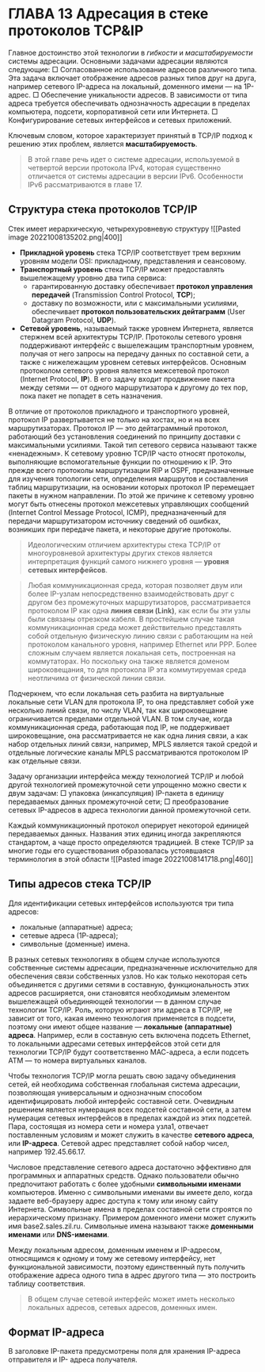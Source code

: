 # ГЛАВА 13 Адресация в стеке протоколов TCP&IP
Главное достоинство этой технологии в *гибкости* и *масштабируемости* системы адресации.
Основными задачами адресации являются следующие:
□ Согласованное использование адресов различного типа. Эта задача включает отображение адресов разных типов друг на друга, например сетевого IP-адреса на локальный,
доменного имени — на 1Р-адрес.
□ Обеспечение уникальности адресов. В зависимости от типа адреса требуется обеспечивать однозначность адресации в пределах компьютера, подсети, корпоративной сети
или Интернета.
□ Конфигурирование сетевых интерфейсов и сетевых приложений.

Ключевым словом, которое характеризует принятый в TCP/IP подход к решению этих
проблем, является **масштабируемость**. 

>В этой главе речь идет о системе адресации, используемой в четвертой версии протокола IPv4, которая существенно отличается от системы адресации в версии IPv6. Особенности IPv6 рассматриваются в главе 17.

## Структура стека протоколов TCP/IP
Стек имеет иерархическую, четырехуровневую структуру
![[Pasted image 20221008135202.png|400]]

- **Прикладной уровень** стека TCP/IP соответствует трем верхним уровням модели OSI: прикладному, представления и сеансовому.
- **Транспортный уровень** стека TCP/IP может предоставлять вышележащему уровню два типа сервиса:
	- гарантированную доставку обеспечивает **протокол управления передачей** (Transmission Control Protocol, **TCP**);
	- доставку по возможности, или с максимальными усилиями, обеспечивает **протокол пользовательских дейтаграмм** (User Datagram Protocol, **UDP**).
- **Сетевой уровень**, называемый также уровнем Интернета, является стержнем всей архитектуры TCP/IP. Протоколы сетевого уровня поддерживают интерфейс с вышележащим транспортным уровнем, получая от него запросы на передачу данных по составной сети, а также с нижележащим уровнем сетевых интерфейсов. Основным протоколом сетевого уровня является межсетевой протокол (Internet Protocol, **IP**). В его задачу входит продвижение пакета между сетями — от одного маршрутизатора к другому до тех пор, пока пакет не попадет в сеть назначения. 

В отличие от протоколов прикладного и транспортного уровней, протокол IP развертывается не только на хостах, но и на всех маршрутизаторах. Протокол IP — это дейтаграммный протокол, работающий без установления соединений по принципу доставки с максимальными усилиями. Такой тип сетевого сервиса называют также «ненадежным». К сетевому уровню TCP/IP часто относят протоколы, выполняющие вспомогательные функции по отношению к IP. Это прежде всего протоколы маршрутизации RIP и OSPF, предназначенные для изучения топологии сети, определения маршрутов и составления таблиц маршрутизации, на основании которых протокол IP перемещает пакеты в нужном направлении. По этой же причине к сетевому уровню могут быть отнесены протокол межсетевых управляющих сообщений (Internet Control Message Protocol, ICMP), предназначенный для передачи маршрутизатором источнику сведений об ошибках, возникших при передаче пакета, и некоторые другие протоколы.

>Идеологическим отличием архитектуры стека TCP/IP от многоуровневой архитектуры других стеков является интерпретация функций самого нижнего уровня — **уровня сетевых интерфейсов**.

>Любая коммуникационная среда, которая позволяет двум или более IP-узлам непосредственно взаимодействовать друг с другом без промежуточных маршрутизаторов, рассматривается протоколом IP как одна **линия связи (Link)**, как если бы эти узлы были связаны отрезком кабеля. В простейшем случае такая коммуникационная среда может действительно представлять собой отдельную физическую линию связи с работающим на ней протоколом канального уровня, например Ethernet или РРР. Более сложным случаем является локальная сеть, построенная на коммутаторах. Но поскольку она также является доменом широковещания, то для протокола IP эта коммутируемая среда неотличима от физической линии связи.

Подчеркнем, что если локальная сеть разбита на виртуальные локальные сети VLAN для
протокола IP, то она представляет собой уже несколько линий связи, по числу VLAN, так
как широковещание ограничивается пределами отдельной VLAN. В том случае, когда
коммуникационная среда, работающая под IP, не поддерживает широковещание, она
рассматривается не как одна линия связи, а как набор отдельных линий связи, например,
MPLS является такой средой и отдельные логические каналы MPLS рассматриваются
протоколом IP как отдельные связи.

Задачу организации интерфейса между технологией TCP/IP и любой другой технологией промежуточной сети упрощенно можно свести к двум задачам:
□ упаковка (инкапсуляция) IP-пакета в единицу передаваемых данных промежуточной
сети;
□ преобразование сетевых IP-адресов в адреса технологии данной промежуточной сети.

Каждый коммуникационный протокол оперирует некоторой единицей передаваемых данных. Названия этих единиц иногда закрепляются стандартом, а чаще просто определяются традицией. В стеке TCP/IP за многие годы его существования образовалась устоявшаяся терминология в этой области
![[Pasted image 20221008141718.png|460]]

## Типы адресов стека TCP/IP
Для идентификации сетевых интерфейсов используются три типа адресов:
- локальные (аппаратные) адреса;
- сетевые адреса (1Р-адреса);
- символьные (доменные) имена.

В разных сетевых технологиях в общем случае используются собственные системы адресации, предназначенные исключительно для обеспечения связи собственных узлов. Но как только некоторая сеть объединяется с другими сетями в составную, функциональность этих адресов расширяется, они становятся необходимым элементом вышележащей объединяющей технологии — в данном случае технологии TCP/IP. Роль, которую играют эти адреса в TCP/IP, не зависит от того, какая именно технология применяется в подсети, поэтому они имеют общее название — **локальные** **(аппаратные) адреса**. Например, если в составную сеть включена подсеть Ethernet, то локальными адресами сетевых интерфейсов этой сети для технологии TCP/IP будут соответственно МАС-адреса, а если подсеть ATM — то номера виртуальных каналов.

Чтобы технология TCP/IP могла решать свою задачу объединения сетей, ей необходима собственная глобальная система адресации, позволяющая универсальным и однозначным способом идентифицировать любой интерфейс составной сети. Очевидным решением является нумерация всех подсетей составной сети, а затем нумерация сетевых интерфейсов в пределах каждой из этих подсетей. Пара, состоящая из номера сети и номера узла1, отвечает поставленным условиям и может служить в качестве **сетевого адреса**, или **IP-адреса**. Сетевой адрес представляет собой набор чисел, например 192.45.66.17. 

Числовое представление сетевого адреса достаточно эффективно для программных и аппаратных средств. Однако пользователи обычно предпочитают работать с более удобными **символьными именами** компьютеров. Именно с символьными именами вы имеете дело, когда задаете веб-браузеру адрес доступа к тому или иному сайту Интернета. Символьные имена в пределах составной сети строятся по иерархическому признаку. Примером доменного имени может служить имя base2.sales.zil.ru. Символьные имена называют также **доменными именами** или **DNS-именами**.

Между локальным адресом, доменным именем и IP-адресом, относящимся к одному и тому же сетевому интерфейсу, нет функциональной зависимости, поэтому единственный путь получить отображение адреса одного типа в адрес другого типа — это построить таблицу соответствия. 

>В общем случае сетевой интерфейс может иметь несколько локальных адресов, сетевых адресов, доменных имен.

## Формат IP-адреса
В заголовке IP-пакета предусмотрены поля для хранения IP-адреса отправителя и IP-
адреса получателя. 